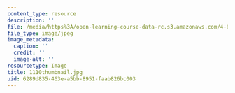 ```yaml
---
content_type: resource
description: ''
file: /media/https%3A/open-learning-course-data-rc.s3.amazonaws.com/4-614-religious-architecture-and-islamic-cultures-fall-2002/6289d835463ea5bb8951faab826bc003_1110thumbnail.jpg
file_type: image/jpeg
image_metadata:
  caption: ''
  credit: ''
  image-alt: ''
resourcetype: Image
title: 1110thumbnail.jpg
uid: 6289d835-463e-a5bb-8951-faab826bc003
---
```

